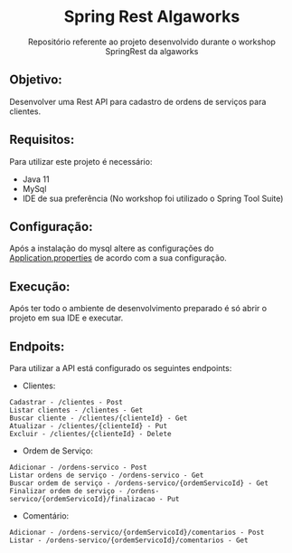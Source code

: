 <div align="center">
  <h1>Spring Rest Algaworks</h1>
</div>

<div align="center">
Repositório referente ao projeto desenvolvido durante o workshop SpringRest da algaworks
</div>

## Objetivo:
Desenvolver uma Rest API para cadastro de ordens de serviços para clientes.

## Requisitos:
Para utilizar este projeto é necessário:
- Java 11
- MySql
- IDE de sua preferência (No workshop foi utilizado o Spring Tool Suite)

## Configuração:
Após a instalação do mysql altere as configurações do [Application.properties](https://github.com/Lucas-Severo/Spring-Rest-algaworks/blob/master/src/main/resources/application.properties) de acordo com a sua configuração.

## Execução:
Após ter todo o ambiente de desenvolvimento preparado é só abrir o projeto em sua IDE e executar.

## Endpoits:
Para utilizar a API está configurado os seguintes endpoints:

- Clientes:
```
Cadastrar - /clientes - Post
Listar clientes - /clientes - Get
Buscar cliente - /clientes/{clienteId} - Get
Atualizar - /clientes/{clienteId} - Put
Excluir - /clientes/{clienteId} - Delete
```

- Ordem de Serviço:
```
Adicionar - /ordens-servico - Post
Listar ordens de serviço - /ordens-servico - Get
Buscar ordem de serviço - /ordens-servico/{ordemServicoId} - Get
Finalizar ordem de serviço - /ordens-servico/{ordemServicoId}/finalizacao - Put
```

- Comentário:
```
Adicionar - /ordens-servico/{ordemServicoId}/comentarios - Post
Listar - /ordens-servico/{ordemServicoId}/comentarios - Get
```


